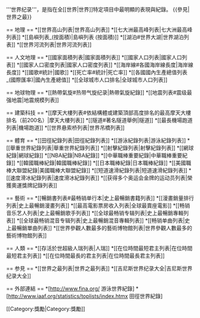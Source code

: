 '''世界纪录'''，是指在全[[世界|世界]]特定項目中最明顯的表現與紀錄。
{{參見|世界之最}}

== 地理 ==
*[[世界高山列表|世界高山列表]]
*[[七大洲最高峰列表|七大洲最高峰列表]]
*[[島嶼列表_(按面積)|島嶼列表 (按面積)]]
*[[湖泊#世界大湖|世界湖泊列表]]
*[[世界河流列表|世界河流列表]]

== 人文地理 ==
*[[國家面積列表|國家面積列表]]
*[[國家人口列表|國家人口列表]]
*[[國家人口密度列表|國家人口密度列表]]
*[[海岸線#各國海岸線長度|海岸線長度]]
*[[國歌#統計|國歌]]
*[[死亡率#統計|死亡率]]
*[[各國國內生產總值列表_(國際匯率)|國內生產總值]]
*[[全球城市人口排名|全球城市人口列表]]

== 地球物理 ==
*[[熱帶氣旋#热带气旋纪录|熱帶氣旋紀錄]]
*[[地震列表#震级最强地震|地震規模列表]]

== 建築科技 ==
*[[摩天大樓列表#依結構體或建築頂部高度排名的最高摩天大樓排名（前200名）|摩天大樓列表]]
*[[隧道#著名隧道舉例|隧道]]
*[[最長機場跑道列表|機場跑道]]
*[[世界悬索桥列表|世界吊橋列表]]

== 體育 ==
*[[田徑紀錄列表|田徑紀錄列表]]
*[[游泳紀錄列表|游泳紀錄列表]]
*[[舉重世界紀錄列表|舉重世界紀錄列表]]
*[[射擊紀錄列表|射擊紀錄列表]]
*[[網球紀錄|網球紀錄]]
*[[NBA紀錄|NBA紀錄]]
*[[中華職棒重要紀錄|中華職棒重要紀錄]]
*[[韓國職棒紀錄|韓國職棒紀錄]]
*[[日本職棒紀錄|日本職棒紀錄]]
*[[美國職棒大聯盟紀錄|美國職棒大聯盟紀錄]]
*[[短道速滑紀錄列表|短道速滑紀錄列表]]
*[[速度滑冰紀錄列表|速度滑冰紀錄列表]]
*[[获得多个奥运会金牌的运动员列表|榮獲奧運獎牌記錄列表]]

== 藝術 ==
*[[暢銷書列表#最畅销单行本|史上最暢銷書籍列表]]
*[[漫畫銷量排行列表|史上最暢銷漫畫列表]]
*[[最高電影票房收入列表|全球最賣座電影]]
*[[畅销音乐艺人列表|史上最暢銷歌手列表]]
*[[全球最畅销专辑列表|史上最暢銷專輯列表]]
*[[全球最畅销混音专辑列表|史上最暢銷混音專輯列表]]
*[[畅销单曲列表|史上最暢銷單曲列表]]
*[[世界參觀人數最多的藝術博物館列表|世界參觀人數最多的藝術博物館列表]]

== 人類 ==
*[[存活於世超級人瑞列表|人瑞]]
*[[在位時間最短君主列表|在位時間最短君主列表]]
*[[在位時間最長的君主列表|在位時間最長君主列表]]

== 参見 ==
*[[世界之最列表|世界之最列表]]
*[[吉尼斯世界纪录大全|吉尼斯世界纪录大全]]

== 外部連結 ==
*[http://www.fina.org/ 游泳世界紀錄]
*[http://www.iaaf.org/statistics/toplists/index.htmx 田徑世界紀錄]


[[Category:獎勵|Category:獎勵]]